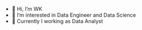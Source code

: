 - 👋 Hi, I’m WK
- 👀 I’m interested in Data Engineer and Data Science
- 🌱 Currently I working as Data Analyst


<!---
B031610099/B031610099 is a ✨ special ✨ repository because its `README.md` (this file) appears on your GitHub profile.
You can click the Preview link to take a look at your changes.
--->
